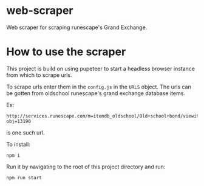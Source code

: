 # web-scraper
Web scraper for scraping runescape's Grand Exchange.

# How to use the scraper

This project is build on using pupeteer to start a headless browser instance from which to scrape urls.

To scrape urls enter them in the `config.js` in the  `URLS` object. The urls can be gotten from oldschool runescape's grand exchange database items.

Ex:

    http://services.runescape.com/m=itemdb_oldschool/Old+school+bond/viewitem?obj=13190

is one such url.

To install:

    npm i

Run it by navigating to the root of this project directory and run:

    npm run start